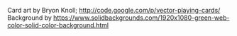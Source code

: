 Card art by Bryon Knoll; http://code.google.com/p/vector-playing-cards/
Background by https://www.solidbackgrounds.com/1920x1080-green-web-color-solid-color-background.html

